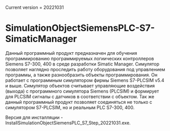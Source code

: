
Current version = 20221031

# SimulationObjectSiemensPLC-S7-SimaticManager

Данный программный продукт предназначен для обучения программированию программируемых логиических контроллеров Siemens S7-300, 400 в среде разработки Simatic Manager. Симулятор позволяет наглядно проследить работу оборудования под управлением программы, а также разнообразить объекты программирования. Он работает с программным симулятором фирмы Siemens S7-PLCSIM v5.4 и выше. Симулятор объектов считывает управляющие воздействия (выхода) с программного симулятора Siemens (PLCSIM) и формирует для PLCSIM сигналы с датчиков в соответствии с объектом.
Так же  данный программный продукт позволяет соединяться не только с симулятором S7-PLCSIM, но и реальным PLC S7-300, 400.

Версия для инсталляции - InstallSimulationObjectSiemensPLC_S7_Step_20221031.exe.
